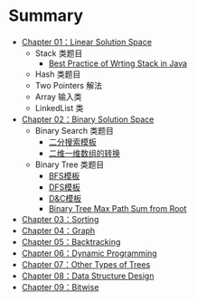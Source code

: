 # Summary

* [Chapter 01：Linear Solution Space](ch01.md)
	* Stack 类题目
		* [Best Practice of Wrting Stack in Java](ch01/stack/bestpractice.md)
	* Hash 类题目
	* Two Pointers 解法
	* Array 输入类
	* LinkedList 类
* [Chapter 02：Binary Solution Space](ch02.md)
	* Binary Search 类题目
		* [二分搜索模板](ch02/binarySearch/template.md)
		* [二维一维数组的转换](ch02/binarySearch/2D-1D.md)
	* Binary Tree 类题目
		* [BFS模板](ch02/binaryTree/bfs.md)
		* [DFS模板](ch02/binaryTree/dfs.md)
		* [D&C模板](ch02/binaryTree/d&c.md)
		* [Binary Tree Max Path Sum from Root](ch02/binaryTree/binaryTreeMaxPathSumFromRoot.md)
* [Chapter 03：Sorting](ch03.md)
* [Chapter 04：Graph](ch04.md)
* [Chapter 05：Backtracking](ch05.md)
* [Chapter 06：Dynamic Programming](ch06.md)
* [Chapter 07：Other Types of Trees](ch07.md)
* [Chapter 08：Data Structure Design](ch08.md)
* [Chapter 09：Bitwise](ch09.md)


